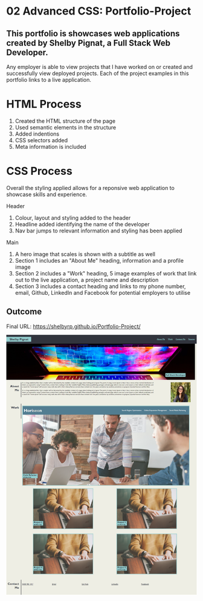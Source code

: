 # 02 Advanced CSS: Portfolio-Project

## This portfolio is showcases web applications created by Shelby Pignat, a Full Stack Web Developer.

Any employer is able to view projects that I have worked on or created and successfully view deployed projects. Each of the project examples in this portfolio links to a live application.

# HTML Process

1. Created the HTML structure of the page
2. Used semantic elements in the structure
3. Added indentions
4. CSS selectors added
5. Meta information is included

# CSS Process

Overall the styling applied allows for a reponsive web application to showcase skills and experience.

Header

1. Colour, layout and styling added to the header
2. Headline added identifying the name of the developer
3. Nav bar jumps to relevant information and styling has been applied

Main

1. A hero image that scales is shown with a subtitle as well
2. Section 1 includes an "About Me" heading, information and a profile image
3. Section 2 includes a "Work" heading, 5 image examples of work that link out to the live application, a project name and description
4. Section 3 includes a contact heading and links to my phone number, email, Github, LinkedIn and Facebook for potential employers to utilise


## Outcome

Final URL: https://shelbyrp.github.io/Portfolio-Project/

![Final result appear as:](./assets/images/shelby-pignat-portfolio.png)
